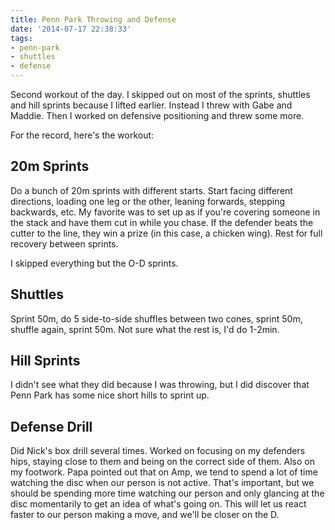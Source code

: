 ```yaml
---
title: Penn Park Throwing and Defense
date: '2014-07-17 22:38:33'
tags:
- penn-park
- shuttles
- defense
---
```


Second workout of the day. I skipped out on most of the sprints, shuttles and hill sprints because I lifted earlier. Instead I threw with Gabe and Maddie. Then I worked on defensive positioning and threw some more.

For the record, here's the workout:

## 20m Sprints

Do a bunch of 20m sprints with different starts. Start facing different directions, loading one leg or the other, leaning forwards, stepping backwards, etc. My favorite was to set up as if you're covering someone in the stack and have them cut in while you chase. If the defender beats the cutter to the line, they win a prize (in this case, a chicken wing). Rest for full recovery between sprints.

I skipped everything but the O-D sprints.

## Shuttles

Sprint 50m, do 5 side-to-side shuffles between two cones, sprint 50m, shuffle again, sprint 50m. Not sure what the rest is, I'd do 1-2min.

## Hill Sprints

I didn't see what they did because I was throwing, but I did discover that Penn Park has some nice short hills to sprint up.

## Defense Drill

Did Nick's box drill several times. Worked on focusing on my defenders hips, staying close to them and being on the correct side of them. Also on my footwork. Papa pointed out that on Amp, we tend to spend a lot of time watching the disc when our person is not active. That's important, but we should be spending more time watching our person and only glancing at the disc momentarily to get an idea of what's going on. This will let us react faster to our person making a move, and we'll be closer on the D.
